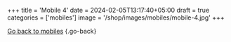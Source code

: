 +++
title = 'Mobile 4'
date = 2024-02-05T13:17:40+05:00
draft = true
categories = ['mobiles']
image = '/shop/images/mobiles/mobile-4.jpg'
+++


[Go back to mobiles](/shop/categories/mobiles/)
{.go-back}
